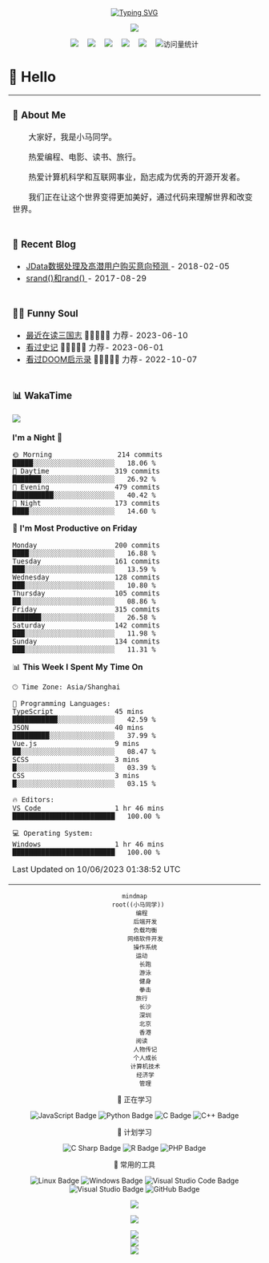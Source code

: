 <div align="center">
  
  <!-- dynamic typing effect 动态打字效果 -->
  <div align="center">
    <a href="https://blog.sunguoqi.com/">
      <img src="https://readme-typing-svg.demolab.com?font=Fira+Code&pause=1000&width=435&lines=console.log(%22Hello%2C%20World%22);Just for fun!&center=true&size=27" alt="Typing SVG" />
    </a>
  </div>

  <!-- knock code pictures 敲代码的图片 -->
  <img src="https://cdn.jsdelivr.net/gh/sun0225SUN/sun0225SUN/assets/images/coding.gif" /><br>

  <!-- profile logo 个人资料徽标 -->
  <div align="center">
    <a href="https://twitter.com/xmg2023/"><img src="https://img.shields.io/badge/Twitter-推特-blue" /></a>&emsp;
    <a href="https://www.youtube.com/@xmg2023"><img src="https://img.shields.io/badge/YouTube-油管-c32136" /></a>&emsp;
    <a href="https://space.bilibili.com/315558537/"><img src="https://img.shields.io/badge/Bilibili-B站-ff69b4" /></a>&emsp;
    <a href="https://blog.csdn.net/u013146882/"><img src="https://img.shields.io/badge/CSDN-论坛-c32136" /></a>&emsp;
    <a href="https://www.zhihu.com/people/xmg91/"><img src="https://img.shields.io/badge/Zhihu-知乎-blue" /></a>&emsp;
    <!-- visitor statistics logo 访客数统计徽标 -->
    <img src="https://komarev.com/ghpvc/?username=ml112265&label=Views&color=0e75b6&style=flat" alt="访问量统计" />
  </div>
</div>

#  🙋 Hello

<table>
<tr><td>

<!-- About me 关于我 -->
### 🤺 About Me
  
<p>&emsp;&emsp;大家好，我是小马同学。</p>
<p>&emsp;&emsp;热爱编程、电影、读书、旅行。</p>
<p>&emsp;&emsp;热爱计算机科学和互联网事业，励志成为优秀的开源开发者。</p>
<p>&emsp;&emsp;我们正在让这个世界变得更加美好，通过代码来理解世界和改变世界。</p>

</td></tr>

<tr><td>

<!-- 近期博客 -->
### 📃 Recent Blog
  
<!-- START_SECTION:blog -->
* <a href='https://blog.csdn.net/u013146882/article/details/79265924' target='_blank'>JData数据处理及高潜用户购买意向预测 </a> - 2018-02-05
* <a href='https://blog.csdn.net/u013146882/article/details/77685123' target='_blank'>srand()和rand() </a> - 2017-08-29
<!-- END_SECTION:blog -->

</td></tr>

<tr><td>

### 🤾‍♂️ Funny Soul

<!-- START_SECTION:douban -->
* <a href='https://book.douban.com/subject/5403729/' target='_blank'>最近在读三国志</a> 🌟🌟🌟🌟🌟 力荐- 2023-06-10
* <a href='https://book.douban.com/subject/36094930/' target='_blank'>看过史记</a> 🌟🌟🌟🌟🌟 力荐- 2023-06-01
* <a href='https://book.douban.com/subject/26642310/' target='_blank'>看过DOOM启示录</a> 🌟🌟🌟🌟🌟 力荐- 2022-10-07
<!-- END_SECTION:douban -->

</td></tr>

<tr><td>

<!-- wakatime 统计 -->
### 📊 WakaTime

<a href="https://wakatime.com/@e8e9f94a-c6d5-4359-ad10-7569a08bae41"><img src="https://wakatime.com/badge/user/e8e9f94a-c6d5-4359-ad10-7569a08bae41.svg" /></a>&emsp;

<!--START_SECTION:waka-->
**I'm a Night 🦉** 

```text
🌞 Morning                214 commits         █████░░░░░░░░░░░░░░░░░░░░   18.06 % 
🌆 Daytime                319 commits         ███████░░░░░░░░░░░░░░░░░░   26.92 % 
🌃 Evening                479 commits         ██████████░░░░░░░░░░░░░░░   40.42 % 
🌙 Night                  173 commits         ████░░░░░░░░░░░░░░░░░░░░░   14.60 % 
```
📅 **I'm Most Productive on Friday** 

```text
Monday                   200 commits         ████░░░░░░░░░░░░░░░░░░░░░   16.88 % 
Tuesday                  161 commits         ███░░░░░░░░░░░░░░░░░░░░░░   13.59 % 
Wednesday                128 commits         ███░░░░░░░░░░░░░░░░░░░░░░   10.80 % 
Thursday                 105 commits         ██░░░░░░░░░░░░░░░░░░░░░░░   08.86 % 
Friday                   315 commits         ███████░░░░░░░░░░░░░░░░░░   26.58 % 
Saturday                 142 commits         ███░░░░░░░░░░░░░░░░░░░░░░   11.98 % 
Sunday                   134 commits         ███░░░░░░░░░░░░░░░░░░░░░░   11.31 % 
```


📊 **This Week I Spent My Time On** 

```text
🕑︎ Time Zone: Asia/Shanghai

💬 Programming Languages: 
TypeScript               45 mins             ███████████░░░░░░░░░░░░░░   42.59 % 
JSON                     40 mins             █████████░░░░░░░░░░░░░░░░   37.99 % 
Vue.js                   9 mins              ██░░░░░░░░░░░░░░░░░░░░░░░   08.47 % 
SCSS                     3 mins              █░░░░░░░░░░░░░░░░░░░░░░░░   03.39 % 
CSS                      3 mins              █░░░░░░░░░░░░░░░░░░░░░░░░   03.15 % 

🔥 Editors: 
VS Code                  1 hr 46 mins        █████████████████████████   100.00 % 

💻 Operating System: 
Windows                  1 hr 46 mins        █████████████████████████   100.00 % 
```


 Last Updated on 10/06/2023 01:38:52 UTC
<!--END_SECTION:waka-->
  
</td></tr>
</table>

<div align="center" >


```mermaid
mindmap
  root((小马同学))
    编程
      后端开发
      负载均衡
      网络软件开发
      操作系统
    运动
      长跑
      游泳
      健身
      拳击
    旅行
      长沙
      深圳
      北京
      香港
    阅读
      人物传记
      个人成长
      计算机技术
      经济学
      管理
```
  
<!--  skill badge 技能徽章 -->
💪 正在学习
  
![JavaScript Badge](https://img.shields.io/badge/JavaScript-F7DF1E?logo=javascript&logoColor=000&style=flat)
![Python Badge](https://img.shields.io/badge/Python-3776AB?logo=python&logoColor=fff&style=flat)
![C Badge](https://img.shields.io/badge/C-A8B9CC?logo=c&logoColor=fff&style=flat)
![C++ Badge](https://img.shields.io/badge/C%2B%2B-00599C?logo=cplusplus&logoColor=fff&style=flat)
  
🧠 计划学习
  
![C Sharp Badge](https://img.shields.io/badge/C%20Sharp-239120?logo=csharp&logoColor=fff&style=flat)
![R Badge](https://img.shields.io/badge/R-276DC3?logo=r&logoColor=fff&style=flat)
![PHP Badge](https://img.shields.io/badge/PHP-777BB4?logo=php&logoColor=fff&style=flat)

🧰 常用的工具

![Linux Badge](https://img.shields.io/badge/Linux-FCC624?logo=linux&logoColor=000&style=flat)
![Windows Badge](https://img.shields.io/badge/Windows-0078D6?logo=windows&logoColor=fff&style=flat)
![Visual Studio Code Badge](https://img.shields.io/badge/Visual%20Studio%20Code-007ACC?logo=visualstudiocode&logoColor=fff&style=flat)
![Visual Studio Badge](https://img.shields.io/badge/Visual%20Studio-5C2D91?logo=visualstudio&logoColor=fff&style=flat)
![GitHub Badge](https://img.shields.io/badge/GitHub-181717?logo=github&logoColor=fff&style=flat)

<!-- programming tool icon 编程工具图标 -->
<img src="https://skillicons.dev/icons?i=c,cpp,go,python,docker,git,linux" /><br>

<div align="center" >
  
<!-- GitHub 奖杯🏆 -->
<img  src="https://github-profile-trophy.vercel.app/?username=ml112265&theme=gruvbox" /><br>

<div align="center">

<!-- github-readme-streak-stats 连续提交代码天数记录 -->
<img align="center" src="https://github-readme-streak-stats.herokuapp.com/?user=ml112265&theme=dark&hide_border=true" />

<!-- GitHub Activity Graph GitHub 活动图 -->
<div align="center"> <img src="https://github-readme-activity-graph.vercel.app/graph?username=ml112265&theme=xcode" /> </div>

<!-- GitHub Most Used Languages 编程语言对比统计图 -->
<div align="center"> <img src="https://github-readme-stats.vercel.app/api/top-langs/?username=yang-tian-hub" /> </div>

</div>
